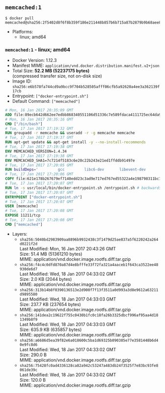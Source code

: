 ## `memcached:1`

```console
$ docker pull memcached@sha256:2f5402d8f6f8b359f186e211448b857b6b715a87b2879b9b68aee8fb0e44c164
```

-	Platforms:
	-	linux; amd64

### `memcached:1` - linux; amd64

-	Docker Version: 1.12.3
-	Manifest MIME: `application/vnd.docker.distribution.manifest.v2+json`
-	Total Size: **52.2 MB (52237175 bytes)**  
	(compressed transfer size, not on-disk size)
-	Image ID: `sha256:e6b578fa744cd9a9bcc9f704b528505afff06cfb5a92620a4ee3a362139f17cb`
-	Entrypoint: `["docker-entrypoint.sh"]`
-	Default Command: `["memcached"]`

```dockerfile
# Mon, 16 Jan 2017 20:35:09 GMT
ADD file:89ecb642d662ee7edbb868340551106d51336c7e589fdaca4111725ec64da957 in / 
# Mon, 16 Jan 2017 20:35:16 GMT
CMD ["/bin/bash"]
# Tue, 17 Jan 2017 17:19:32 GMT
RUN groupadd -r memcache && useradd -r -g memcache memcache
# Tue, 17 Jan 2017 17:19:37 GMT
RUN apt-get update && apt-get install -y --no-install-recommends 		libevent-2.0-5 	&& rm -rf /var/lib/apt/lists/*
# Tue, 17 Jan 2017 17:19:38 GMT
ENV MEMCACHED_VERSION=1.4.34
# Tue, 17 Jan 2017 17:19:38 GMT
ENV MEMCACHED_SHA1=7c7214f5183c6e20c22b243e21ed1ffddb91497e
# Tue, 17 Jan 2017 17:20:05 GMT
RUN buildDeps=' 		gcc 		libc6-dev 		libevent-dev 		make 		perl 		wget 	' 	&& set -x 	&& apt-get update && apt-get install -y $buildDeps --no-install-recommends 	&& rm -rf /var/lib/apt/lists/* 	&& wget -O memcached.tar.gz "http://memcached.org/files/memcached-$MEMCACHED_VERSION.tar.gz" 	&& echo "$MEMCACHED_SHA1  memcached.tar.gz" | sha1sum -c - 	&& mkdir -p /usr/src/memcached 	&& tar -xzf memcached.tar.gz -C /usr/src/memcached --strip-components=1 	&& rm memcached.tar.gz 	&& cd /usr/src/memcached 	&& ./configure 	&& make -j$(nproc) 	&& make install 	&& cd / && rm -rf /usr/src/memcached 	&& apt-get purge -y --auto-remove $buildDeps
# Tue, 17 Jan 2017 17:20:06 GMT
COPY file:621e178b267679ef7140edd23c3ad9e717ed767ed55322a4e198798311bc1d36 in /usr/local/bin/ 
# Tue, 17 Jan 2017 17:20:07 GMT
RUN ln -s usr/local/bin/docker-entrypoint.sh /entrypoint.sh # backwards compat
# Tue, 17 Jan 2017 17:20:07 GMT
ENTRYPOINT ["docker-entrypoint.sh"]
# Tue, 17 Jan 2017 17:20:07 GMT
USER [memcache]
# Tue, 17 Jan 2017 17:20:08 GMT
EXPOSE 11211/tcp
# Tue, 17 Jan 2017 17:20:08 GMT
CMD ["memcached"]
```

-	Layers:
	-	`sha256:5040bd2983909aa8896b9932438c3f1479d25ae837a5f6220242a264d0221f2d`  
		Last Modified: Mon, 16 Jan 2017 20:43:26 GMT  
		Size: 51.4 MB (51361210 bytes)  
		MIME: application/vnd.docker.image.rootfs.diff.tar.gzip
	-	`sha256:f4c4c0dfd870a87d4e8bfffe33f72fa321a4aaceb1f643ca3522ee48930de6d7`  
		Last Modified: Wed, 18 Jan 2017 04:33:02 GMT  
		Size: 2.0 KB (2044 bytes)  
		MIME: application/vnd.docker.image.rootfs.diff.tar.gzip
	-	`sha256:313b14b8f0390136513e2d900f7f13f3511a0d993a3d8e9612a63211d9895580`  
		Last Modified: Wed, 18 Jan 2017 04:33:03 GMT  
		Size: 237.7 KB (237654 bytes)  
		MIME: application/vnd.docker.image.rootfs.diff.tar.gzip
	-	`sha256:141dea2c19622f755c0430b1fc0c18fa26b3325dbcf996af95aa4d181349b8f9`  
		Last Modified: Wed, 18 Jan 2017 04:33:03 GMT  
		Size: 635.9 KB (635857 bytes)  
		MIME: application/vnd.docker.image.rootfs.diff.tar.gzip
	-	`sha256:a6686d5ea39f82e6a018600c5ba1d69325b090385e77e3581448b6d40e9fc8d6`  
		Last Modified: Wed, 18 Jan 2017 04:33:02 GMT  
		Size: 290.0 B  
		MIME: application/vnd.docker.image.rootfs.diff.tar.gzip
	-	`sha256:75428fc0ad4336128ca82a942c53247a483db24f3525f7e83bc93fe8061de39c`  
		Last Modified: Wed, 18 Jan 2017 04:33:02 GMT  
		Size: 120.0 B  
		MIME: application/vnd.docker.image.rootfs.diff.tar.gzip
